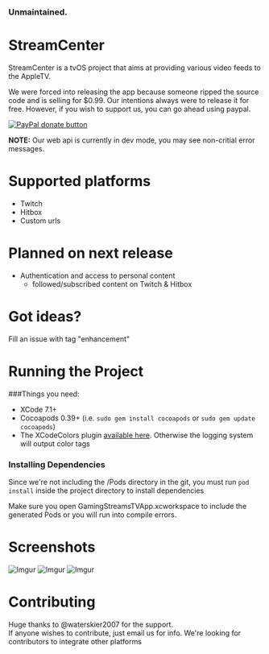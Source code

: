 ### Unmaintained. 


# StreamCenter

StreamCenter is a tvOS project that aims at providing various video feeds to the AppleTV.  
  
We were forced into releasing the app because someone ripped the source code and is selling for $0.99. Our intentions always were to release it for free. However, if you wish to support us, you can go ahead using paypal.

<span class="badge-paypal"><a href="https://www.paypal.me/OlivierBoucher" title="Donate to this project using Paypal"><img src="https://img.shields.io/badge/paypal-donate-yellow.svg" alt="PayPal donate button" /></a></span>

**NOTE:** Our web api is currently in dev mode, you may see non-critial error messages.

# Supported platforms
* Twitch
* Hitbox
* Custom urls

# Planned on next release
* Authentication and access to personal content
  * followed/subscribed content on Twitch & Hitbox  

# Got ideas?
Fill an issue with tag "enhancement"

# Running the Project

###Things you need:
* XCode 7.1+
* Cocoapods 0.39+ (i.e. `sudo gem install cocoapods` or `sudo gem update cocoapods`)
* The XCodeColors plugin [available here](https://github.com/robbiehanson/XcodeColors). Otherwise the logging system will output color tags

### Installing Dependencies	
Since we're not including the /Pods directory in the git, you must run `pod install` inside the project directory to install dependencies

Make sure you open GamingStreamsTVApp.xcworkspace to include the generated Pods or you will run into compile errors.  
# Screenshots
![Imgur](http://i.imgur.com/mTZv9Iu.jpg)
![Imgur](http://i.imgur.com/MzOIAyz.jpg)
![Imgur](http://i.imgur.com/IhRWcT2.jpg)

# Contributing
Huge thanks to @waterskier2007 for the support.  
If anyone wishes to contribute, just email us for info.
We're looking for contributors to integrate other platforms
